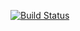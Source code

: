 [![Build Status](https://travis-ci.org/PSE-blockchain-evoting/EVote.svg?branch=master)](https://travis-ci.org/PSE-blockchain-evoting/EVote)
